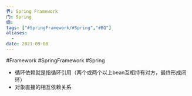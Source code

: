 ```yaml
---
界: Spring Framework
门: Spring
纲: 
tags: ["#SpringFramework/#Spring","#BQ"]
aliases:
  - 
date: 2021-09-08
---
```

 #Framework #SpringFramework #Spring

-   循环依赖就是指循环引用（两个或两个以上bean互相持有对方，最终形成闭环）
-   对象直接的相互依赖关系
